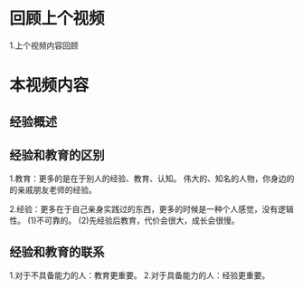 # 回顾上个视频
1.上个视频内容回顾

# 本视频内容
## 经验概述
## 经验和教育的区别
1.教育：更多的是在于别人的经验、教育、认知。
  伟大的、知名的人物，你身边的的亲戚朋友老师的经验。

2.经验：更多在于自己亲身实践过的东西，更多的时候是一种个人感觉，没有逻辑性。
 (1)不可靠的。
 (2)先经验后教育，代价会很大，成长会很慢。

## 经验和教育的联系
1.对于不具备能力的人：教育更重要。
2.对于具备能力的人：经验更重要。